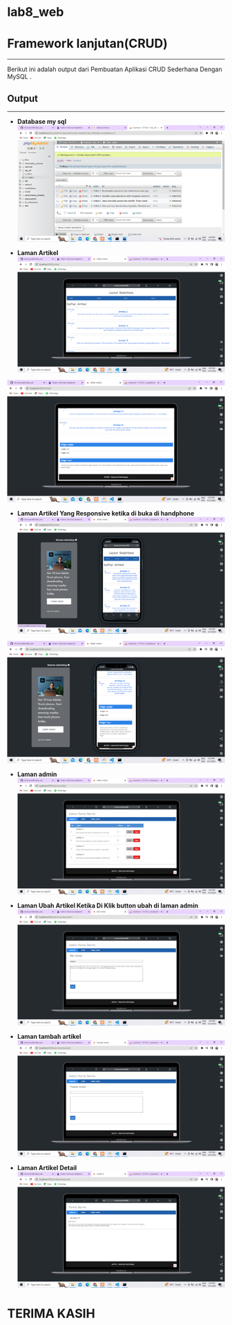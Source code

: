 # lab8_web
# Framework lanjutan(CRUD)
---
Berikut ini adalah output dari Pembuatan Aplikasi CRUD Sederhana Dengan MySQL .

## Output
---
- **Database my sql**
![img1](ci4/lab8/db.png)

- **Laman Artikel**
![img2](ci4/lab8/ss1.png)

![img3](ci4/lab8/ss2.png)

- **Laman Artikel Yang Responsive ketika di buka di handphone**
![img4](ci4/lab8/responsive.png)

![img5](ci4/lab8/responsive2.png)

- **Laman admin**
![img6](ci4/lab8/admin.png)

- **Laman Ubah Artikel Ketika Di Klik button ubah di laman admin**
![img6](ci4/lab8/ubah.png)

- **Laman tambah artikel**
![im7](ci4/lab8/tambah-artikel.png)

- **Laman Artikel Detail**
![img8](ci4/lab8/artikel-detail.png)

# TERIMA KASIH 
